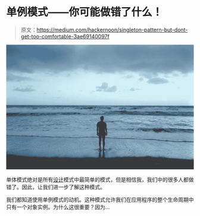 # 单例模式——你可能做错了什么！

> 原文：<https://medium.com/hackernoon/singleton-pattern-but-dont-get-too-comfortable-3ae69140097f>

![](img/73094bd043895f6c67c2f34e2756304a.png)

单体模式绝对是所有[设计](https://hackernoon.com/tagged/design)模式中最简单的模式，但是相信我，我们中的很多人都做错了。因此，让我们进一步了解这种模式。

我们都知道使用单例模式的动机。这种模式允许我们在应用程序的整个生命周期中只有一个对象实例。为什么这很重要？因为…